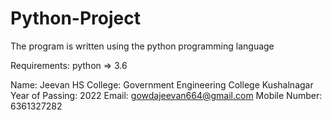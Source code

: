 # Python-Project
The program is written using the python programming language

Requirements:
python => 3.6

Name: Jeevan HS
College: Government Engineering College Kushalnagar
Year of Passing: 2022
Email: gowdajeevan664@gmail.com
Mobile Number: 6361327282
